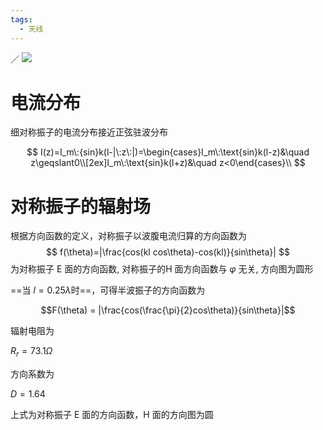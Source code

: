 ```yaml
---
tags:
  - 天线
---
```

／
![](https://sawen-pic-blog.oss-cn-beijing.aliyuncs.com/pic/202404012101122.png)

# 电流分布

细对称振子的电流分布接近正弦驻波分布

$$
I(z)=I_m\:{sin}k(l-|\:z\:|)=\begin{cases}I_m\:\text{sin}k(l-z)&\quad z\geqslant0\\[2ex]I_m\:\text{sin}k(l+z)&\quad z<0\end{cases}\\
$$

# 对称振子的辐射场
根据方向函数的定义，对称振子以波腹电流归算的方向函数为
$$
f(\theta)=|\frac{cos(kl cos\theta)-cos(kl)}{sin\theta}|
$$
为对称振子 E 面的方向函数, 对称振子的H 面方向函数与 $\varphi$ 无关, 方向图为圆形

==当 $l=0.25\lambda$﻿时==，可得半波振子的方向函数为

$$F(\theta) = |\frac{cos(\frac{\pi}{2}cos\theta)}{sin\theta}|$$

辐射电阻为

$R_r = 73.1 \Omega$

方向系数为

$D=1.64$

上式为对称振子 E 面的方向函数，H 面的方向图为圆

